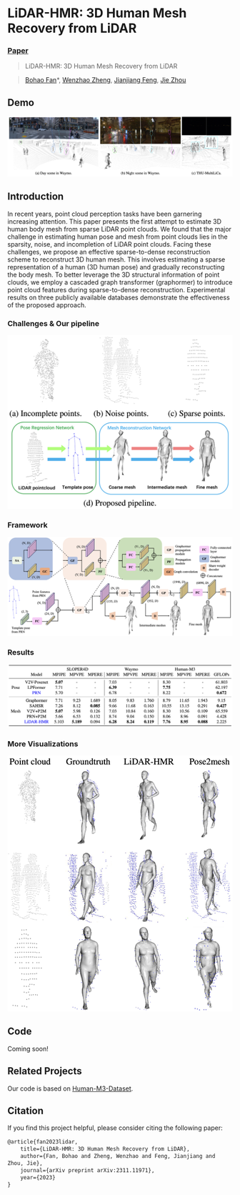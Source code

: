 # LiDAR-HMR: 3D Human Mesh Recovery from LiDAR

### [Paper](https://arxiv.org/pdf/2311.11971) 

> LiDAR-HMR: 3D Human Mesh Recovery from LiDAR

> [Bohao Fan](https://github.com/soullessrobot)*, [Wenzhao Zheng](https://wzzheng.net/), [Jianjiang Feng](http://ivg.au.tsinghua.edu.cn/~jfeng/), [Jie Zhou](https://scholar.google.com/citations?user=6a79aPwAAAAJ&hl=en&authuser=1)

## Demo
![demo](./assets/demo.png)



## Introduction

In recent years, point cloud perception tasks have been garnering increasing attention. This paper presents the first attempt to estimate 3D human body mesh from sparse LiDAR point clouds. We found that the major challenge in estimating human pose and mesh from point clouds lies in the sparsity, noise, and incompletion of LiDAR point clouds. Facing these challenges, we propose an effective sparse-to-dense reconstruction scheme to reconstruct 3D human mesh. This involves estimating a sparse representation of a human (3D human pose) and gradually reconstructing the body mesh. To better leverage the 3D structural information of point clouds, we employ a cascaded graph transformer (graphormer) to introduce point cloud features during sparse-to-dense reconstruction. Experimental results on three publicly available databases demonstrate the effectiveness of the proposed approach.

### Challenges & Our pipeline

![overview](./assets/overview.png)

### Framework

![framework](./assets/framework.png)

### Results

![results](./assets/results.png)

### More Visualizations

![visualization](./assets/visualization.png)



## Code

Coming soon!

## Related Projects

Our code is based on [Human-M3-Dataset](https://github.com/soullessrobot/Human-M3-Dataset).

## Citation

If you find this project helpful, please consider citing the following paper:
```
@article{fan2023lidar,
    title={LiDAR-HMR: 3D Human Mesh Recovery from LiDAR},
    author={Fan, Bohao and Zheng, Wenzhao and Feng, Jianjiang and Zhou, Jie},
    journal={arXiv preprint arXiv:2311.11971},
    year={2023}
}
```

